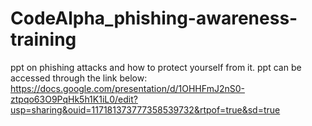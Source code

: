 # CodeAlpha_phishing-awareness-training
ppt on phishing attacks and how to protect yourself from it. ppt can be accessed through the link below: 
https://docs.google.com/presentation/d/1OHHFmJ2nS0-ztpqo63O9PqHk5h1K1iL0/edit?usp=sharing&ouid=117181373777358539732&rtpof=true&sd=true  
